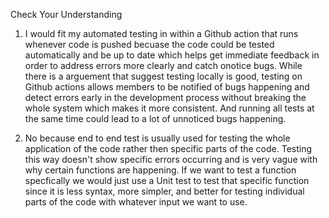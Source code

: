 Check Your Understanding

1) I would fit my automated testing in within a Github action that runs whenever code is pushed becuase the code could be tested automatically and be up to date which helps get immediate feedback in order to address errors more clearly and catch onotice bugs. While there is a arguement that suggest testing locally is good, testing on Github actions allows members to be notified of bugs happening and detect errors early in the development process without breaking the whole system which makes it more consistent. And running all tests at the same time could lead to a lot of unnoticed bugs happening.




2) No because end to end test is usually used for testing the whole application of the code rather then specific parts of the code. Testing this way doesn't show specific errors occurring and is very vague with why certain functions are happening. If we want to test a function specfically we would just use a Unit test to test that specific function since it is less syntax, more simpler, and better for testing individual parts of the code with whatever input we want to use.
